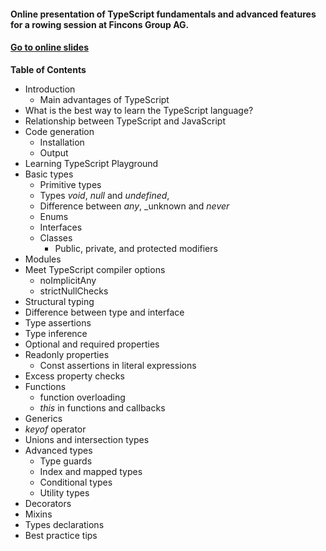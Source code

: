#### Online presentation of TypeScript fundamentals and advanced features for a rowing session at Fincons Group AG.

#### <a href="http://ova2.github.io/typescript-rowing-session/slides/index.html" target="_blank">Go to online slides</a>

__Table of Contents__

* Introduction
  * Main advantages of TypeScript
* What is the best way to learn the TypeScript language?
* Relationship between TypeScript and JavaScript
* Code generation
  * Installation
  * Output
* Learning TypeScript Playground
* Basic types
  * Primitive types
  * Types _void_, _null_ and _undefined_,
  * Difference between _any_, _unknown and _never_
  * Enums
  * Interfaces
  * Classes
    * Public, private, and protected modifiers
* Modules
* Meet TypeScript compiler options
  * noImplicitAny
  * strictNullChecks
* Structural typing
* Difference between type and interface
* Type assertions
* Type inference
* Optional and required properties
* Readonly properties
  * Const assertions in literal expressions
* Excess property checks
* Functions
  * function overloading
  * _this_ in functions and callbacks
* Generics
* _keyof_ operator
* Unions and intersection types
* Advanced types
  * Type guards
  * Index and mapped types
  * Conditional types
  * Utility types
* Decorators
* Mixins
* Types declarations
* Best practice tips
